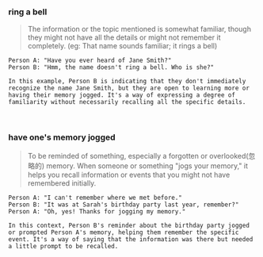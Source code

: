 ### ring a bell

> The information or the topic mentioned is somewhat familiar, though they might not have all the details or might not remember it completely. (eg: That name sounds familiar; it rings a bell)

```
Person A: "Have you ever heard of Jane Smith?"
Person B: "Hmm, the name doesn't ring a bell. Who is she?"

In this example, Person B is indicating that they don't immediately recognize the name Jane Smith, but they are open to learning more or having their memory jogged. It's a way of expressing a degree of familiarity without necessarily recalling all the specific details.
```

&nbsp;

### have one's memory jogged

> To be reminded of something, especially a forgotten or overlooked(忽略的) memory. When someone or something "jogs your memory," it helps you recall information or events that you might not have remembered initially.

```
Person A: "I can't remember where we met before."
Person B: "It was at Sarah's birthday party last year, remember?"
Person A: "Oh, yes! Thanks for jogging my memory."

In this context, Person B's reminder about the birthday party jogged or prompted Person A's memory, helping them remember the specific event. It's a way of saying that the information was there but needed a little prompt to be recalled.
```
